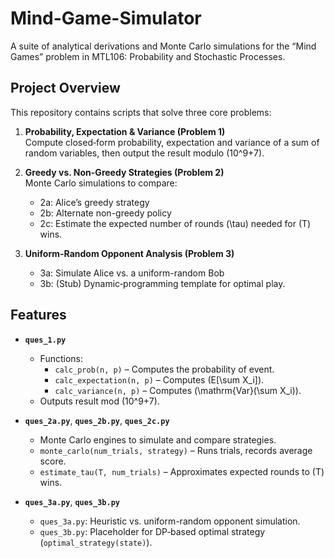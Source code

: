 # Mind-Game-Simulator

A suite of analytical derivations and Monte Carlo simulations for the “Mind Games” problem in MTL106: Probability and Stochastic Processes.

## Project Overview

This repository contains scripts that solve three core problems:

1. **Probability, Expectation & Variance (Problem 1)**  
   Compute closed‐form probability, expectation and variance of a sum of random variables, then output the result modulo \(10^9+7\).

2. **Greedy vs. Non-Greedy Strategies (Problem 2)**  
   Monte Carlo simulations to compare:
   - 2a: Alice’s greedy strategy  
   - 2b: Alternate non-greedy policy  
   - 2c: Estimate the expected number of rounds \(\tau\) needed for \(T\) wins.

3. **Uniform-Random Opponent Analysis (Problem 3)**  
   - 3a: Simulate Alice vs. a uniform-random Bob  
   - 3b: (Stub) Dynamic‐programming template for optimal play.

## Features

- **`ques_1.py`**  
  - Functions:  
    - `calc_prob(n, p)` – Computes the probability of event.  
    - `calc_expectation(n, p)` – Computes \(E[\sum X_i]\).  
    - `calc_variance(n, p)` – Computes \(\mathrm{Var}(\sum X_i)\).  
  - Outputs result mod \(10^9+7\).

- **`ques_2a.py`**, **`ques_2b.py`**, **`ques_2c.py`**  
  - Monte Carlo engines to simulate and compare strategies.  
  - `monte_carlo(num_trials, strategy)` – Runs trials, records average score.  
  - `estimate_tau(T, num_trials)` – Approximates expected rounds to \(T\) wins.

- **`ques_3a.py`**, **`ques_3b.py`**  
  - `ques_3a.py`: Heuristic vs. uniform-random opponent simulation.  
  - `ques_3b.py`: Placeholder for DP‐based optimal strategy (`optimal_strategy(state)`).



